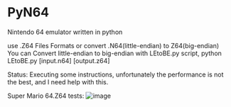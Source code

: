 # PyN64
Nintendo 64 emulator written in python

use .Z64 Files Formats or convert .N64(little-endian) to Z64(big-endian)
You can Convert little-endian to big-endian with LEtoBE.py script, python LEtoBE.py [input.n64] [output.z64]

Status: Executing some instructions, unfortunately the performance is not the best, and I need help with this.

Super Mario 64.Z64 tests:
![image](https://user-images.githubusercontent.com/54962184/170876652-eb3c5fb7-ce6d-4191-8a32-4d98476186ed.png)


